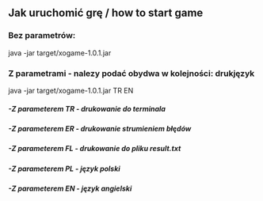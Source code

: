 ## Jak uruchomić grę / how to start game

### Bez parametrów:
java -jar target/xogame-1.0.1.jar

### Z parametrami - nalezy podać obydwa w kolejności: druk<spacja>język

java -jar target/xogame-1.0.1.jar TR EN

##### -Z parameterem TR - drukowanie do terminala
##### -Z parameterem ER - drukowanie strumieniem błędów
##### -Z parameterem FL - drukowanie do pliku result.txt
##### -Z parameterem PL - język polski
##### -Z parameterem EN - język angielski

